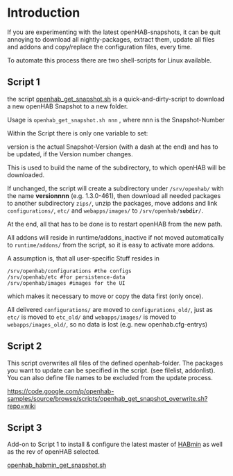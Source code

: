 # Introduction #

If you are experimenting with the latest openHAB-snapshots, it can be quit annoying to download all nightly-packages, extract them, update all files and addons and copy/replace the configuration files, every time.


To automate this process there are two shell-scripts for Linux available.

## Script 1 ##

the script [openhab\_get\_snapshot.sh](http://code.google.com/p/openhab-samples/source/browse/scripts/openhab_get_snapshot.sh?repo=wiki) is a quick-and-dirty-script to download a new openHAB Snapshot to a new folder.

Usage is `openhab_get_snapshot.sh nnn` , where nnn is the Snapshot-Number

Within the Script there is only one variable to set:

version is the actual Snapshot-Version (with a dash at the end) and has to be updated, if the Version number changes.

This is used to build the name of the subdirectory, to which openHAB will be downloaded.

If unchanged, the script will create a subdirectory under `/srv/openhab/` with the name **versionnnn** (e.g. 1.3.0-461), then download all needed packages to another subdirectory `zips/`, unzip the packages, move addons and link `configurations/`, `etc/` and `webapps/images/` to `/srv/openhab/`**`subdir`**`/`.

At the end, all that has to be done is to restart openHAB from the new path.

All addons will reside in runtime/addons\_inactive if not moved automatically to `runtime/addons/` from the script, so it is easy to activate more addons.

A assumption is, that all user-specific Stuff resides in
```
/srv/openhab/configurations #the configs
/srv/openhab/etc #for persistence-data
/srv/openhab/images #images for the UI
```
which makes it necessary to move or copy the data first (only once).

All delivered `configurations/` are moved to `configurations_old/`, just as `etc/` is moved to `etc_old/` and `webapps/images/` is moved to `webapps/images_old/`, so no data is lost (e.g. new openhab.cfg-entrys)


## Script 2 ##

This script overwrites all files of the defined openhab-folder.
The packages you want to update can be specified in the script. (see filelist, addonlist).
You can also define file names to be excluded from the update process.

https://code.google.com/p/openhab-samples/source/browse/scripts/openhab_get_snapshot_overwrite.sh?repo=wiki

## Script 3 ##

Add-on to Script 1 to install & configure the latest master of [HABmin](https://github.com/cdjackson/HABmin) as well as the rev of openHAB selected.

[openhab\_habmin\_get\_snapshot.sh](http://code.google.com/p/openhab-samples/source/browse/scripts/openhab_habmin_get_snapshot.sh?repo=wiki)